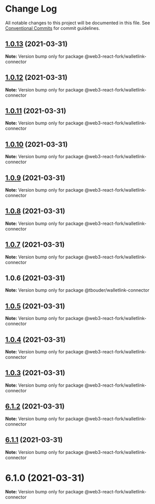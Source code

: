 # Change Log

All notable changes to this project will be documented in this file.
See [Conventional Commits](https://conventionalcommits.org) for commit guidelines.

## [1.0.13](https://github.com/TBouder/web3-react-fork/compare/@web3-react-fork/walletlink-connector@1.0.12...@web3-react-fork/walletlink-connector@1.0.13) (2021-03-31)

**Note:** Version bump only for package @web3-react-fork/walletlink-connector





## [1.0.12](https://github.com/TBouder/web3-react-fork/compare/@web3-react-fork/walletlink-connector@1.0.11...@web3-react-fork/walletlink-connector@1.0.12) (2021-03-31)

**Note:** Version bump only for package @web3-react-fork/walletlink-connector





## [1.0.11](https://github.com/TBouder/web3-react-fork/compare/@web3-react-fork/walletlink-connector@1.0.10...@web3-react-fork/walletlink-connector@1.0.11) (2021-03-31)

**Note:** Version bump only for package @web3-react-fork/walletlink-connector





## [1.0.10](https://github.com/TBouder/web3-react-fork/compare/@web3-react-fork/walletlink-connector@1.0.9...@web3-react-fork/walletlink-connector@1.0.10) (2021-03-31)

**Note:** Version bump only for package @web3-react-fork/walletlink-connector





## [1.0.9](https://github.com/TBouder/web3-react-fork/compare/@web3-react-fork/walletlink-connector@1.0.8...@web3-react-fork/walletlink-connector@1.0.9) (2021-03-31)

**Note:** Version bump only for package @web3-react-fork/walletlink-connector





## [1.0.8](https://github.com/TBouder/web3-react-fork/compare/@web3-react-fork/walletlink-connector@1.0.7...@web3-react-fork/walletlink-connector@1.0.8) (2021-03-31)

**Note:** Version bump only for package @web3-react-fork/walletlink-connector





## [1.0.7](https://github.com/TBouder/web3-react-fork/compare/@web3-react-fork/walletlink-connector@1.0.5...@web3-react-fork/walletlink-connector@1.0.7) (2021-03-31)

**Note:** Version bump only for package @web3-react-fork/walletlink-connector





## 1.0.6 (2021-03-31)

**Note:** Version bump only for package @tbouder/walletlink-connector





## [1.0.5](https://github.com/TBouder/web3-react-fork/compare/@web3-react-fork/walletlink-connector@1.0.4...@web3-react-fork/walletlink-connector@1.0.5) (2021-03-31)

**Note:** Version bump only for package @web3-react-fork/walletlink-connector





## [1.0.4](https://github.com/TBouder/web3-react-fork/compare/@web3-react-fork/walletlink-connector@1.0.3...@web3-react-fork/walletlink-connector@1.0.4) (2021-03-31)

**Note:** Version bump only for package @web3-react-fork/walletlink-connector





## [1.0.3](https://github.com/TBouder/web3-react-fork/compare/@web3-react-fork/walletlink-connector@6.1.2...@web3-react-fork/walletlink-connector@1.0.3) (2021-03-31)

**Note:** Version bump only for package @web3-react-fork/walletlink-connector





## [6.1.2](https://github.com/TBouder/web3-react-fork/compare/@web3-react-fork/walletlink-connector@6.1.1...@web3-react-fork/walletlink-connector@6.1.2) (2021-03-31)

**Note:** Version bump only for package @web3-react-fork/walletlink-connector





## [6.1.1](https://github.com/TBouder/web3-react-fork/compare/@web3-react-fork/walletlink-connector@6.1.0...@web3-react-fork/walletlink-connector@6.1.1) (2021-03-31)

**Note:** Version bump only for package @web3-react-fork/walletlink-connector





# 6.1.0 (2021-03-31)

**Note:** Version bump only for package @web3-react-fork/walletlink-connector
